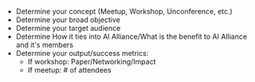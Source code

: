 
- Determine your concept (Meetup, Workshop, Unconference, etc.)
- Determine your broad objective
- Determine your target audience
- Determine How it ties into AI Alliance/What is the benefit to AI Alliance and it's members
- Determine your output/success metrics:
  - If workshop: Paper/Networking/Impact
  - If meetup: # of attendees
